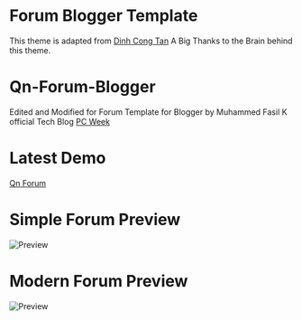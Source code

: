 # Forum Blogger Template
This theme is adapted from [Dinh Cong Tan](https://github.com/f7deat)
A Big Thanks to the Brain behind this theme.

# Qn-Forum-Blogger
Edited and Modified for Forum Template for Blogger by Muhammed Fasil K
official Tech Blog [PC Week](https://www.pcweek.in)

# Latest Demo 
[Qn Forum](https://qnforum.blogspot.com/)

# Simple Forum Preview
![Preview](https://2.bp.blogspot.com/-D3YE977WgNo/W8zXy7-nHPI/AAAAAAAAAbM/U_OJ6p8_l-kZSzXeVKxXFq_Yu2O--fxPwCLcBGAs/s1600/qn-forum-logo.PNG)

# Modern Forum Preview
![Preview](https://1.bp.blogspot.com/-uqBsEHlR1eU/W_rj4dhFjAI/AAAAAAAAAcQ/gZQp-e___68KIhuz9QswARfhEVhaKST9ACLcBGAs/s1600/forum-min.PNG)

